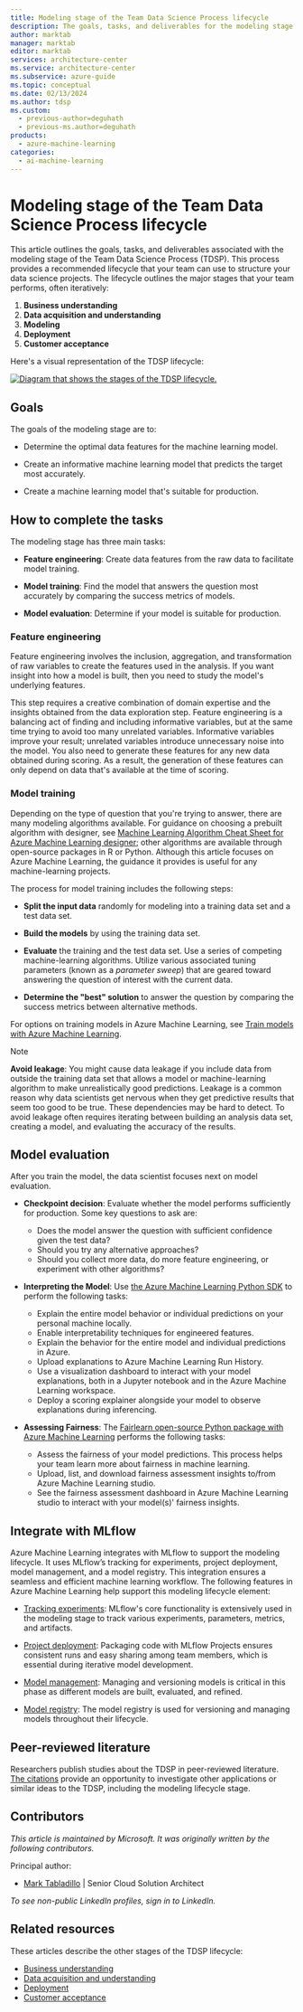 ```yaml
---
title: Modeling stage of the Team Data Science Process lifecycle
description: The goals, tasks, and deliverables for the modeling stage of your data science projects
author: marktab
manager: marktab
editor: marktab
services: architecture-center
ms.service: architecture-center
ms.subservice: azure-guide
ms.topic: conceptual
ms.date: 02/13/2024
ms.author: tdsp
ms.custom:
  - previous-author=deguhath
  - previous-ms.author=deguhath
products:
  - azure-machine-learning
categories:
  - ai-machine-learning
---
```

# Modeling stage of the Team Data Science Process lifecycle

This article outlines the goals, tasks, and deliverables associated with the modeling stage of the Team Data Science Process (TDSP). This process provides a recommended lifecycle that your team can use to structure your data science projects. The lifecycle outlines the major stages that your team performs, often iteratively:

1. **Business understanding**
2. **Data acquisition and understanding**
3. **Modeling**
4. **Deployment**
5. **Customer acceptance**

Here's a visual representation of the TDSP lifecycle:

[![Diagram that shows the stages of the TDSP lifecycle.](./media/lifecycle/tdsp-lifecycle2.png)](./media/lifecycle/tdsp-lifecycle2.png)

## Goals

The goals of the modeling stage are to:

* Determine the optimal data features for the machine learning model.

* Create an informative machine learning model that predicts the target most accurately.
* Create a machine learning model that's suitable for production.

## How to complete the tasks

The modeling stage has three main tasks:

* **Feature engineering**: Create data features from the raw data to facilitate model training.

* **Model training**: Find the model that answers the question most accurately by comparing the success metrics of models.
* **Model evaluation**: Determine if your model is suitable for production.

### Feature engineering

Feature engineering involves the inclusion, aggregation, and transformation of raw variables to create the features used in the analysis. If you want insight into how a model is built, then you need to study the model's underlying features.

This step requires a creative combination of domain expertise and the insights obtained from the data exploration step. Feature engineering is a balancing act of finding and including informative variables, but at the same time trying to avoid too many unrelated variables. Informative variables improve your result; unrelated variables introduce unnecessary noise into the model. You also need to generate these features for any new data obtained during scoring. As a result, the generation of these features can only depend on data that's available at the time of scoring.

### Model training

Depending on the type of question that you're trying to answer, there are many modeling algorithms available. For guidance on choosing a prebuilt algorithm with designer, see [Machine Learning Algorithm Cheat Sheet for Azure Machine Learning designer](/azure/machine-learning/algorithm-cheat-sheet); other algorithms are available through open-source packages in R or Python. Although this article focuses on Azure Machine Learning, the guidance it provides is useful for any machine-learning projects.

The process for model training includes the following steps:

* **Split the input data** randomly for modeling into a training data set and a test data set.

* **Build the models** by using the training data set.
* **Evaluate** the training and the test data set. Use a series of competing machine-learning algorithms. Utilize various associated tuning parameters (known as a *parameter sweep*) that are geared toward answering the question of interest with the current data.
* **Determine the "best" solution** to answer the question by comparing the success metrics between alternative methods.

For options on training models in Azure Machine Learning, see [Train models with Azure Machine Learning](/azure/machine-learning/concept-train-machine-learning-model).

> [!NOTE]
> **Avoid leakage**: You might cause data leakage if you include data from outside the training data set that allows a model or machine-learning algorithm to make unrealistically good predictions. Leakage is a common reason why data scientists get nervous when they get predictive results that seem too good to be true. These dependencies may be hard to detect. To avoid leakage often requires iterating between building an analysis data set, creating a model, and evaluating the accuracy of the results.

## Model evaluation

After you train the model, the data scientist focuses next on model evaluation.

* **Checkpoint decision**: Evaluate whether the model performs sufficiently for production. Some key questions to ask are:
  * Does the model answer the question with sufficient confidence given the test data?
  * Should you try any alternative approaches?
  * Should you collect more data, do more feature engineering, or experiment with other algorithms?

* **Interpreting the Model**: Use [the Azure Machine Learning Python SDK](/azure/machine-learning/how-to-machine-learning-interpretability-aml) to perform the following tasks:
   * Explain the entire model behavior or individual predictions on your personal machine locally.
   * Enable interpretability techniques for engineered features.
   * Explain the behavior for the entire model and individual predictions in Azure.
   * Upload explanations to Azure Machine Learning Run History.
   * Use a visualization dashboard to interact with your model explanations, both in a Jupyter notebook and in the Azure Machine Learning workspace.
   * Deploy a scoring explainer alongside your model to observe explanations during inferencing.
* **Assessing Fairness**: The [Fairlearn open-source Python package with Azure Machine Learning](/azure/machine-learning/how-to-machine-learning-fairness-aml) performs the following tasks:
   * Assess the fairness of your model predictions. This process helps your team learn more about fairness in machine learning.
   * Upload, list, and download fairness assessment insights to/from Azure Machine Learning studio.  
   * See the fairness assessment dashboard in Azure Machine Learning studio to interact with your model(s)' fairness insights.

## Integrate with MLflow

Azure Machine Learning integrates with MLflow to support the modeling lifecycle. It uses MLflow’s tracking for experiments, project deployment, model management, and a model registry. This integration ensures a seamless and efficient machine learning workflow. The following features in Azure Machine Learning help support this modeling lifecycle element:

- [Tracking experiments](/azure/machine-learning/how-to-track-monitor-analyze-runs): MLflow's core functionality is extensively used in the modeling stage to track various experiments, parameters, metrics, and artifacts.

- [Project deployment](/azure/machine-learning/concept-endpoints): Packaging code with MLflow Projects ensures consistent runs and easy sharing among team members, which is essential during iterative model development.
- [Model management](/azure/machine-learning/concept-mlflow-models): Managing and versioning models is critical in this phase as different models are built, evaluated, and refined.
- [Model registry](/azure/machine-learning/how-to-manage-models-mlflow): The model registry is used for versioning and managing models throughout their lifecycle.

## Peer-reviewed literature

Researchers publish studies about the TDSP in peer-reviewed literature. [The citations](/azure/architecture/data-science-process/lifecycle#peer-reviewed-citations) provide an opportunity to investigate other applications or similar ideas to the TDSP, including the modeling lifecycle stage.

## Contributors

*This article is maintained by Microsoft. It was originally written by the following contributors.* 

Principal author:

- [Mark Tabladillo](https://www.linkedin.com/in/marktab) | Senior Cloud Solution Architect

*To see non-public LinkedIn profiles, sign in to LinkedIn.*

## Related resources

These articles describe the other stages of the TDSP lifecycle:

- [Business understanding](lifecycle-business-understanding.md)
- [Data acquisition and understanding](lifecycle-data.md)
- [Deployment](lifecycle-deployment.md)
- [Customer acceptance](lifecycle-acceptance.md)
